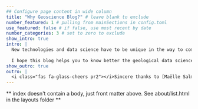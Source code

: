 ```yaml
---
## Configure page content in wide column
title: "Why Geoscience Blog?" # leave blank to exclude
number_featured: 1 # pulling from mainSections in config.toml
use_featured: false # if false, use most recent by date
number_categories: 3 # set to zero to exclude
show_intro: true
intro: |
  New technologies and data science have to be unique in the way to communicate information to more science and people in an efficient way. To achieve that goal I create this page with the object to share and transmite to all people the wonderful data science job in geology and the huge impact that this discipline have in the world.
  
  I hope this blog helps you to know better the geological data science and enjoy the experince of interact with data of any kind. A place to enjoy, a place to know more. 
show_outro: true
outro: |
  <i class="fas fa-glass-cheers pr2"></i>Sincere thanks to [Maëlle Salmon](https://masalmon.eu/) for her help naming this Hugo theme!
---
```


** index doesn't contain a body, just front matter above.
See about/list.html in the layouts folder **


